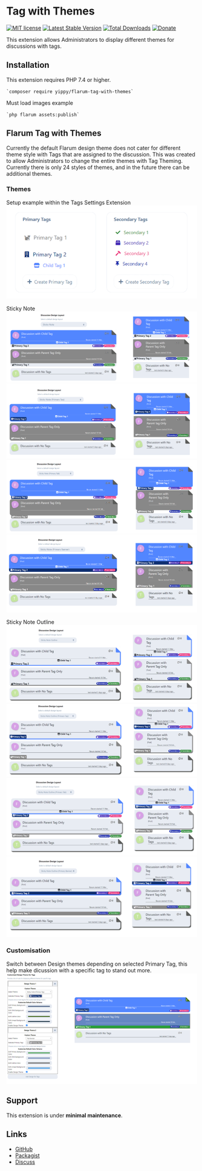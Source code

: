 # Tag with Themes

[![MIT license](https://img.shields.io/badge/license-MIT-blue.svg)](https://github.com/Yippy/flarum-tag-with-themes/blob/main/LICENSE) [![Latest Stable Version](https://img.shields.io/packagist/v/yippy/flarum-tag-with-themes.svg)](https://packagist.org/packages/yippy/flarum-tag-with-themes) [![Total Downloads](https://img.shields.io/packagist/dt/yippy/flarum-tag-with-themes.svg)](https://packagist.org/packages/yippy/flarum-tag-with-themes) [![Donate](https://img.shields.io/badge/-Buy%20Me%20a%20Coffee-ff5f5f?logo=ko-fi&logoColor=white)](https://www.buymeacoffee.com/yippy)

This extension allows Administrators to display different themes for discussions with tags.

## Installation

This extension requires PHP 7.4 or higher.

    `composer require yippy/flarum-tag-with-themes`

Must load images example

    `php flarum assets:publish`

## Flarum Tag with Themes

Currently the default Flarum design theme does not cater for different theme style with Tags that are assigned to the discussion. This was created to allow Administrators to change the entire themes with Tag Theming. Currently there is only 24 styles of themes, and in the future there can be additional themes. 

### Themes

Setup example within the Tags Settings Extension
![Tag Setup](/assets/images/tag_setup.png)

Sticky Note 
![Sticky Note Theme](/assets/images/sticky_note_theme.png)
![Sticky Note (Primary Tag) Theme](/assets/images/sticky_note_theme_-_primary_tag.png)
![Sticky Note (Primary Tab) Theme](/assets/images/sticky_note_theme_-_primary_tab.png)
![Sticky Note (Primary Banner) Theme](/assets/images/sticky_note_theme_-_primary_banner.png)

Sticky Note Outline
![Sticky Note Outline Theme](/assets/images/sticky_note_outline_theme.png)
![Sticky Note Outline (Primary Tag) Theme](/assets/images/sticky_note_outline_theme_-_primary_tag.png)
![Sticky Note Outline (Primary Tab) Theme](/assets/images/sticky_note_outline_theme_-_primary_tab.png)
![Sticky Note Outline (Primary Banner) Theme](/assets/images/sticky_note_outline_theme_-_primary_banner.png)

### Customisation
Switch between Design themes depending on selected Primary Tag, this help make dicussion with a specific tag to stand out more.
![Customising design by tags](/assets/images/customising_design_by_tags_example.png)

## Support

This extension is under **minimal maintenance**.

## Links

- [GitHub](https://github.com/Yippy/flarum-tag-with-themes)
- [Packagist](https://packagist.org/packages/yippy/flarum-tag-with-themes)
- [Discuss](https://discuss.flarum.org/d/34412-tag-with-themes)
